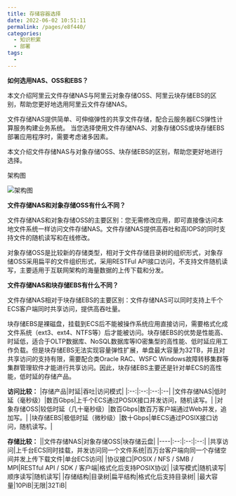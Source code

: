 ```yaml
---
title: 存储容器选择
date: 2022-06-02 10:51:11
permalink: /pages/e8f440/
categories:
  - 知识积累
  - 部署
tags:
  - 
---
```

**如何选用NAS、OSS和EBS？**

本文介绍阿里云文件存储NAS与阿里云对象存储OSS、阿里云块存储EBS的区别，帮助您更好地选用阿里云文件存储NAS。

文件存储NAS提供简单、可伸缩弹性的共享文件存储，配合云服务器ECS弹性计算服务构建业务系统。 当您选择使用文件存储NAS、对象存储OSS或块存储EBS部署应用程序时，需要考虑诸多因素。

本文介绍文件存储NAS与对象存储OSS、块存储EBS的区别，帮助您更好地进行选择。

架构图

![架构图](https://cdn.addai.cn/博客/2022/6/2/202206021052111.png)



**文件存储NAS和对象存储OSS有什么不同？**

文件存储NAS和对象存储OSS的主要区别：您无需修改应用，即可直接像访问本地文件系统一样访问文件存储NAS。文件存储NAS提供高吞吐和高IOPS的同时支持文件的随机读写和在线修改。


对象存储OSS是比较新的存储类型，相对于文件存储目录树的组织形式，对象存储OSS采用扁平的文件组织形式，采用RESTFul API接口访问，不支持文件随机读写，主要适用于互联网架构的海量数据的上传下载和分发。


**文件存储NAS和块存储EBS有什么不同？**

文件存储NAS相对于块存储EBS的主要区别：文件存储NAS可以同时支持上千个ECS客户端同时共享访问，提供高吞吐量。

块存储EBS是裸磁盘，挂载到ECS后不能被操作系统应用直接访问，需要格式化成文件系统（ext3、ext4、NTFS等）后才能被访问。块存储EBS的优势是性能高、时延低，适合于OLTP数据库、NoSQL数据库等IO密集型的高性能、低时延应用工作负载。但是块存储EBS无法实现容量弹性扩展，单盘最大容量为32TB，并且对共享访问的支持有限，需要配合类Oracle RAC、WSFC Windows故障转移集群等集群管理软件才能进行共享访问。因此，块存储EBS主要还是针对单ECS的高性能，低时延的存储产品。



**访问比较：**
|存储产品|时延|吞吐|访问模式|
|:--:|:--:|:--:|:--|
|文件存储NAS|低时延（毫秒级）|数百Gbps|上千个ECS通过POSIX接口并发访问，随机读写。|
|对象存储OSS|较低时延（几十毫秒级）|数百Gbps|数百万客户端通过Web并发，追加写。|
|块存储EBS|极低时延（微秒级）|数十Gbps|单ECS通过POSIX接口访问，随机读写。|



**存储比较：**
||文件存储NAS|对象存储OSS|块存储云盘|
|----|:--:|:--:|:--:|
|共享访问|上千台ECS同时挂载，并发访问同一个文件系统|百万台客户端向同一个存储空间并发上传下载文件|单台ECS访问|
|协议接口|POSIX / NFS / SMB / MPI|RESTful API / SDK / 客户端|格式化后支持POSIX协议|
|读写模式|随机读写|顺序读写|随机读写|
|存储结构|目录树|扁平结构|格式化后支持目录树|
|最大容量|10PiB|无限|32TiB|
